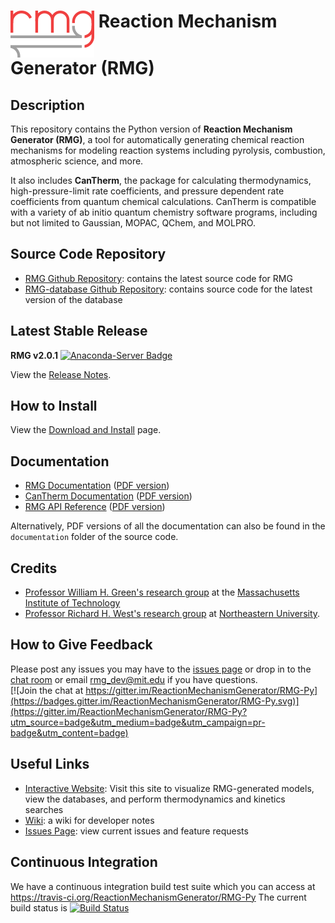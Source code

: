 # <img align="top" src="https://raw.githubusercontent.com/ReactionMechanismGenerator/RMG-Py/master/documentation/source/_static/rmg-logo-small.png"> Reaction Mechanism Generator (RMG)


## Description
This repository contains the Python version of **Reaction Mechanism Generator (RMG)**,
a tool for automatically generating chemical reaction
mechanisms for modeling reaction systems including pyrolysis, combustion,
atmospheric science, and more.

It also includes **CanTherm**, the package for calculating thermodynamics, high-pressure-limit
rate coefficients, and pressure dependent rate coefficients from quantum chemical calculations.
CanTherm is compatible with a variety of ab initio quantum chemistry software programs, including but not limited to
Gaussian, MOPAC, QChem, and MOLPRO.

## Source Code Repository
- [RMG Github Repository](https://github.com/ReactionMechanismGenerator/RMG-Py): contains the latest source code for RMG
- [RMG-database Github Repository](https://github.com/ReactionMechanismGenerator/RMG-database): contains source code for the latest version of the database

## Latest Stable Release
**RMG v2.0.1**
[![Anaconda-Server Badge](https://anaconda.org/rmg/rmg/badges/version.svg)](https://anaconda.org/rmg/rmg)

View the [Release Notes](http://reactionmechanismgenerator.github.io/RMG-Py/users/rmg/releaseNotes.html).

## How to Install
View the [Download and Install](http://reactionmechanismgenerator.github.io/RMG-Py/users/rmg/installation/index.html) page.

## Documentation
- [RMG Documentation](http://ReactionMechanismGenerator.github.io/RMG-Py/) ([PDF version](https://github.com/ReactionMechanismGenerator/RMG-Py/raw/master/documentation/RMG-Py_and_CanTherm_Documentation.pdf))
- [CanTherm Documentation](http://ReactionMechanismGenerator.github.io/RMG-Py/users/cantherm/) ([PDF version](https://github.com/ReactionMechanismGenerator/RMG-Py/raw/master/documentation/RMG-Py_and_CanTherm_Documentation.pdf))
- [RMG API Reference](http://reactionmechanismgenerator.github.io/RMG-Py/reference/index.html) ([PDF version](https://github.com/ReactionMechanismGenerator/RMG-Py/raw/master/documentation/RMG-Py_API_Reference.pdf))

Alternatively, PDF versions of all the documentation can also be found in the `documentation` folder of the source code.  

## Credits

- [Professor William H. Green's research group](http://cheme.scripts.mit.edu/green-group/) at the 
[Massachusetts Institute of Technology](http://web.mit.edu/) 
- [Professor Richard H. West's research group](http://www.northeastern.edu/comocheng/) at 
[Northeastern University](http://www.northeastern.edu/). 

## How to Give Feedback

Please post any issues you may have to the [issues page](https://github.com/ReactionMechanismGenerator/RMG-Py/issues/)
or drop in to the [chat room](https://gitter.im/ReactionMechanismGenerator/RMG-Py) or email [rmg_dev@mit.edu](mailto:rmg_dev@mit.edu) if you have questions.  
[![Join the chat at https://gitter.im/ReactionMechanismGenerator/RMG-Py](https://badges.gitter.im/ReactionMechanismGenerator/RMG-Py.svg)](https://gitter.im/ReactionMechanismGenerator/RMG-Py?utm_source=badge&utm_medium=badge&utm_campaign=pr-badge&utm_content=badge)

## Useful Links

- [Interactive Website](http://rmg.mit.edu): Visit this site to visualize RMG-generated models, view the databases, and 
perform thermodynamics and kinetics searches
- [Wiki](https://github.com/ReactionMechanismGenerator/RMG-Py/wiki): a wiki for developer notes
- [Issues Page](https://github.com/ReactionMechanismGenerator/RMG-Py/issues/): view current issues and feature requests


## Continuous Integration

We have a continuous integration build test suite 
which you can access at https://travis-ci.org/ReactionMechanismGenerator/RMG-Py
The current build status is
[![Build Status](https://travis-ci.org/ReactionMechanismGenerator/RMG-Py.svg?branch=master)](https://travis-ci.org/ReactionMechanismGenerator/RMG-Py)
